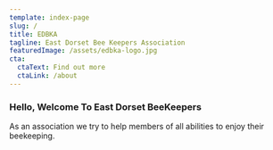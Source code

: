 ```yaml
---
template: index-page
slug: /
title: EDBKA
tagline: East Dorset Bee Keepers Association
featuredImage: /assets/edbka-logo.jpg
cta:
  ctaText: Find out more
  ctaLink: /about
---
```

<!--StartFragment-->

<h3>Hello, Welcome To East Dorset BeeKeepers</h3>

<p>As an association we try to help members of all abilities to enjoy their beekeeping.

<!--EndFragment-->